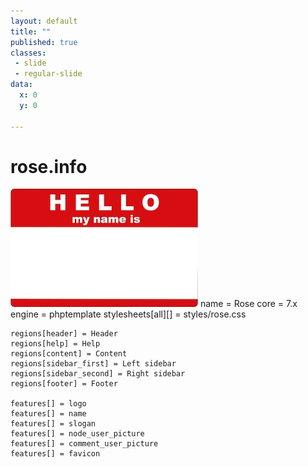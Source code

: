 ```yaml
---
layout: default
title: ""
published: true
classes:
 - slide
 - regular-slide
data:
  x: 0
  y: 0

---
```


# rose.info
<img src="images/nametag.jpeg" />
<!-- language: lang-none -->
    name = Rose
    core = 7.x 
    engine = phptemplate 
    stylesheets[all][] = styles/rose.css
    
    regions[header] = Header
    regions[help] = Help
    regions[content] = Content
    regions[sidebar_first] = Left sidebar
    regions[sidebar_second] = Right sidebar
    regions[footer] = Footer
    
    features[] = logo
    features[] = name
    features[] = slogan
    features[] = node_user_picture
    features[] = comment_user_picture
    features[] = favicon
